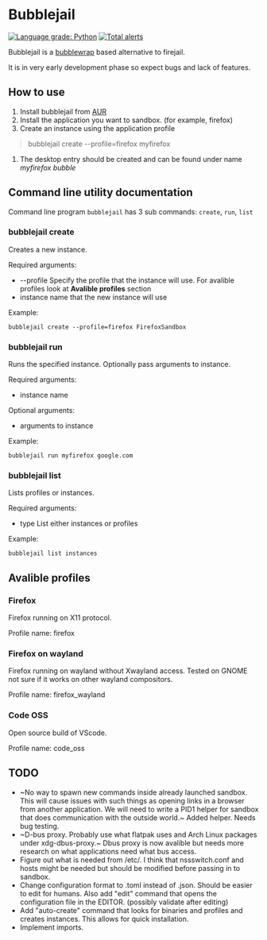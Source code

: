 # Bubblejail

[![Language grade: Python](https://img.shields.io/lgtm/grade/python/g/igo95862/bubblejail.svg?logo=lgtm&logoWidth=18)](https://lgtm.com/projects/g/igo95862/bubblejail/context:python)
[![Total alerts](https://img.shields.io/lgtm/alerts/g/igo95862/bubblejail.svg?logo=lgtm&logoWidth=18)](https://lgtm.com/projects/g/igo95862/bubblejail/alerts/)

Bubblejail is a [bubblewrap](https://github.com/containers/bubblewrap) based alternative to firejail.


It is in very early development phase so expect bugs and lack of features.


## How to use

1. Install bubblejail from [AUR](https://aur.archlinux.org/packages/bubblejail-git/)
1. Install the application you want to sandbox. (for example, firefox)
1. Create an instance using the application profile

> bubblejail create --profile=firefox myfirefox

1. The desktop entry should be created and can be found under name _myfirefox bubble_

## Command line utility documentation

Command line program `bubblejail` has 3 sub commands: `create`, `run`, `list`

### bubblejail create

Creates a new instance.

Required arguments: 

* --profile Specify the profile that the instance will use. For avalible profiles look at **Avalible profiles** section
* instance name that the new instance will use 

Example:

```
bubblejail create --profile=firefox FirefoxSandbox
```

### bubblejail run

Runs the specified instance. Optionally pass arguments to instance.

Required arguments: 

* instance name

Optional arguments: 

* arguments to instance

Example:

```
bubblejail run myfirefox google.com
```

### bubblejail list

Lists profiles or instances.

Required arguments:

* type List either instances or profiles

Example:
```
bubblejail list instances
```


## Avalible profiles

### Firefox

Firefox running on X11 protocol.

Profile name: firefox

### Firefox on wayland

Firefox running on wayland without Xwayland access. Tested on GNOME not sure if it works on other wayland compositors.

Profile name: firefox_wayland

### Code OSS

Open source build of VScode.

Profile name: code_oss

## TODO

* ~No way to spawn new commands inside already launched sandbox. This will cause issues with such things as opening links in a browser from another application. We will need to write a PID1 helper for sandbox that does communication with the outside world.~ Added helper. Needs bug testing.
* ~D-bus proxy. Probably use what flatpak uses and Arch Linux packages under xdg-dbus-proxy.~ Dbus proxy is now avalible but needs more research on what applications need what bus access.
* Figure out what is needed from /etc/. I think that nssswitch.conf and hosts might be needed but should be modified before passing in to sandbox.
* Change configuration format to .toml instead of .json. Should be easier to edit for humans. Also add "edit" command that opens the configuration file in the EDITOR. (possibly validate after editing) 
* Add "auto-create" command that looks for binaries and profiles and creates instances. This allows for quick installation.
* Implement imports.
